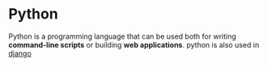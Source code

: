 # Python

Python is a programming language that can be used both for writing **command-line scripts** or building **web applications**.
python is also used in [django](/wiki/Django)